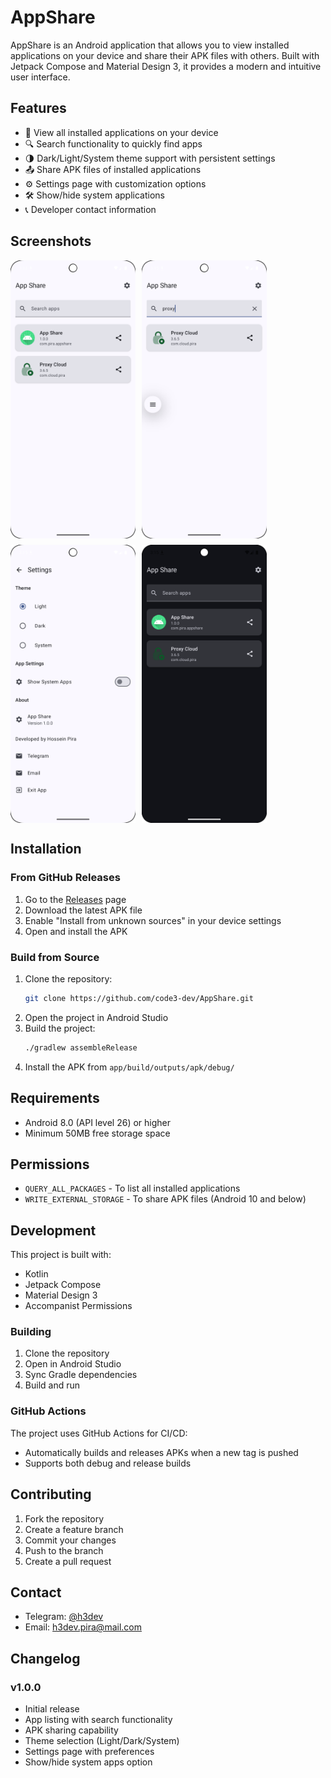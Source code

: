 # AppShare

AppShare is an Android application that allows you to view installed applications on your device and share their APK files with others. Built with Jetpack Compose and Material Design 3, it provides a modern and intuitive user interface.

## Features

- 📱 View all installed applications on your device
- 🔍 Search functionality to quickly find apps
- 🌗 Dark/Light/System theme support with persistent settings
- 📤 Share APK files of installed applications
- ⚙️ Settings page with customization options
- 🛠 Show/hide system applications
- 📞 Developer contact information

## Screenshots

<div style="display:flex; flex-wrap:wrap; gap:10px;">
  <img src="screenshots/main.png" alt="App List" width="200"/>
  <img src="screenshots/search.png" alt="Search" width="200"/>
  <img src="screenshots/settings.png" alt="Settings" width="200"/>
  <img src="screenshots/dark_mode.png" alt="Dark Mode" width="200"/>
</div>

## Installation

### From GitHub Releases
1. Go to the [Releases](https://github.com/code3-dev/AppShare/releases) page
2. Download the latest APK file
3. Enable "Install from unknown sources" in your device settings
4. Open and install the APK

### Build from Source
1. Clone the repository:
   ```bash
   git clone https://github.com/code3-dev/AppShare.git
   ```
2. Open the project in Android Studio
3. Build the project:
   ```bash
   ./gradlew assembleRelease
   ```
4. Install the APK from `app/build/outputs/apk/debug/`

## Requirements

- Android 8.0 (API level 26) or higher
- Minimum 50MB free storage space

## Permissions

- `QUERY_ALL_PACKAGES` - To list all installed applications
- `WRITE_EXTERNAL_STORAGE` - To share APK files (Android 10 and below)

## Development

This project is built with:
- Kotlin
- Jetpack Compose
- Material Design 3
- Accompanist Permissions

### Building

1. Clone the repository
2. Open in Android Studio
3. Sync Gradle dependencies
4. Build and run

### GitHub Actions

The project uses GitHub Actions for CI/CD:
- Automatically builds and releases APKs when a new tag is pushed
- Supports both debug and release builds

## Contributing

1. Fork the repository
2. Create a feature branch
3. Commit your changes
4. Push to the branch
5. Create a pull request

## Contact

- Telegram: [@h3dev](https://t.me/h3dev)
- Email: [h3dev.pira@mail.com](mailto:h3dev.pira@mail.com)

## Changelog

### v1.0.0
- Initial release
- App listing with search functionality
- APK sharing capability
- Theme selection (Light/Dark/System)
- Settings page with preferences
- Show/hide system apps option